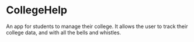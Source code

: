 CollegeHelp
===========

An app for students to manage their college.
It allows the user to track their college data, and with all the bells and whistles.
